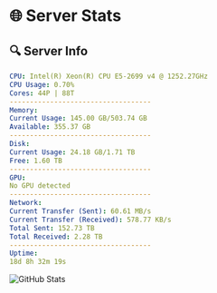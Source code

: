 # 🌐 Server Stats
## 🔍 Server Info
```yaml
CPU: Intel(R) Xeon(R) CPU E5-2699 v4 @ 1252.27GHz
CPU Usage: 0.70%
Cores: 44P | 88T
-----------------------------------
Memory:
Current Usage: 145.00 GB/503.74 GB
Available: 355.37 GB
-----------------------------------
Disk:
Current Usage: 24.18 GB/1.71 TB
Free: 1.60 TB
-----------------------------------
GPU:
No GPU detected
-----------------------------------
Network:
Current Transfer (Sent): 60.61 MB/s
Current Transfer (Received): 578.77 KB/s
Total Sent: 152.73 TB
Total Received: 2.28 TB
-----------------------------------
Uptime:
18d 8h 32m 19s
```
![GitHub Stats](https://img.shields.io/badge/Updated-2025-02-26_07:15:37-blue)